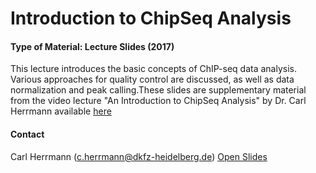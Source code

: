 # Introduction to ChipSeq Analysis
#### Type of Material: Lecture Slides (2017)
This lecture introduces the basic concepts of ChIP-seq data analysis. Various approaches for quality control are discussed, as well as data normalization and peak calling.These slides are supplementary material from the video lecture "An Introduction to ChipSeq Analysis" by Dr. Carl Herrmann available [here](online-material/105-an-introduction-to-chip-seq-analysis)
#### Contact
Carl Herrmann ([c.herrmann@dkfz-heidelberg.de](mailto:c.herrmann@dkfz-heidelberg.de))
[Open Slides](images/Online_Training/Herrmann_ChipSeq_2017.pdf)
